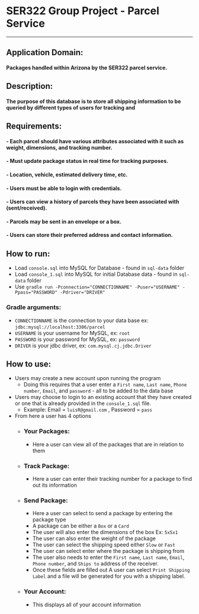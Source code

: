 # SER322 Group Project - Parcel Service
---


## Application Domain: 

#### Packages handled within Arizona by the SER322 parcel service.

## Description:
#### The purpose of this database is to store all shipping information to be queried by different types of users for tracking and

## Requirements:
#### - Each parcel should have various attributes associated with it such as weight, dimensions, and tracking number.
#### - Must update package status in real time for tracking purposes.
#### - Location, vehicle, estimated delivery time, etc.
#### - Users must be able to login with credentials.
#### - Users can view a history of parcels they have been associated with (sent/received).
#### - Parcels may be sent in an envelope or a box.
#### - Users can store their preferred address and contact information.


## How to run:


* Load ```console.sql``` into MySQL for Database - found in ```sql-data``` folder
* Load ``console_1.sql`` into MySQL for initial Database data - found in ```sql-data``` folder
* Use ```gradle run -Pconnection="CONNECTIONNAME" -Puser="USERNAME" -Ppass="PASSWORD" -Pdriver="DRIVER"```


### Gradle arguments:


* ```CONNECTIONNAME``` is the connection to your data base ex: ``jdbc:mysql://localhost:3306/parcel``
* ```USERNAME``` is your username for MySQL, ex: ```root```
* ```PASSWORD``` is your password for MySQL, ex: ```password```
* ```DRIVER``` is your jdbc driver, ex: ```com.mysql.cj.jdbc.Driver```


## How to use:


* Users may create a new account upon running the program
  * Doing this requires that a user enter a ``First name``, ``Last name``, ``Phone number``, ``Email``, and ``password`` - all to be added to the data base    
* Users may choose to login to an existing account that they have created or one that is already provided in the ``console_1.sql`` file.
  * Example: Email = ```luisR@gmail.com``` , Password = ```pass``` 
* From here a user has 4 options
  * ### Your Packages:
    * Here a user can view all of the packages that are in relation to them
  * ### Track Package:
    * Here a user can enter their tracking number for a package to find out its information
  * ### Send Package:
    * Here a user can select to send a package by entering the package type
    * A package can be either a ``Box`` or a ``Card``
    * The user will also enter the dimensions of the box Ex: ``5x5x1``
    * The user can also enter the weight of the package
    * The user can select the shipping speed either ``Slow`` or ``Fast``
    * The user can select enter where the package is shipping from
    * The user also needs to enter the ``First name``, ``Last name``, ``Email``, ``Phone number``, and ``Ships to`` address of the receiver.
    * Once these fields are filled out A user can select ```Print Shipping Label``` and a file will be generated for you with a shipping label.
  * ### Your Account:
    * This displays all of your account information


